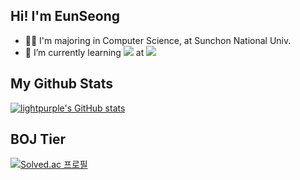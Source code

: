 ## Hi! I'm EunSeong
- 👨‍🎓 I'm majoring in Computer Science, at Sunchon National Univ.
- 🌱 I’m currently learning 
 <img src="https://img.shields.io/badge/-A8B9CC?style=flat-square&logo=C&logoColor=white"/></a> at
<img src="https://img.shields.io/badge/Seoul-000000?style=flat-square&logo=42&logoColor=white"/></a>

## My Github Stats
[![lightpurple's GitHub stats](https://github-readme-stats.vercel.app/api?username=lightpurple&show_icons=true&theme=tokyonight)](https://github.com/lightpurple/github-readme-stats) 
## BOJ Tier
[![Solved.ac
프로필](http://mazassumnida.wtf/api/v2/generate_badge?boj=dmstjd10)](https://solved.ac/dmstjd10)
